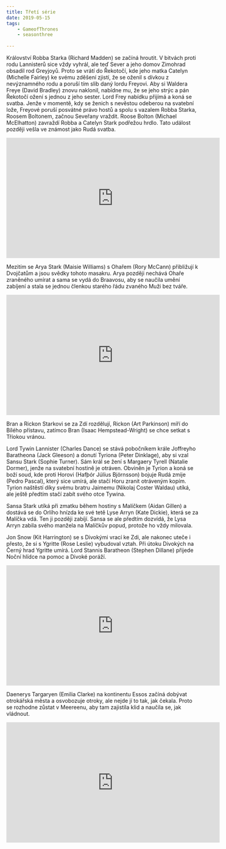 ```yaml
---
title: Třetí série
date: 2019-05-15
tags: 
    - GameofThrones
    - seasonthree
   
---
```


Království Robba Starka (Richard Madden) se začíná hroutit. V bitvách proti rodu Lannisterů sice vždy vyhrál, 
ale teď Sever a jeho domov Zimohrad obsadil rod Greyjoyů. Proto se vrátí do Řekotočí, kde jeho matka Catelyn (Michelle Fairley) 
ke svému zděšení zjistí, že se oženil s dívkou z nevýznamného rodu a poruší tím slib daný lordu Freyovi.
Aby si Waldera Freye (David Bradley) znovu naklonil, nabídne mu, že se jeho strýc a pán Řekotočí ožení s jednou z jeho sester.
Lord Frey nabídku přijímá a koná se svatba. Jenže v momentě, kdy se ženich s nevěstou odeberou na svatební lože, Freyové poruší
posvátné právo hostů a spolu s vazalem Robba Starka, Roosem Boltonem, začnou Seveřany vraždit. 
Roose Bolton (Michael McElhatton) zavraždí Robba a Catelyn Stark podřežou hrdlo. Tato událost později vešla ve známost jako Rudá svatba.

<iframe width="560" height="315" src="https://is.muni.cz/auth/www/489318/Red_wedding.jpg"
frameborder="0" allow="accelerometer; autoplay; encrypted-media; gyroscope; picture-in-picture" allowfullscreen></iframe>


Mezitím se Arya Stark (Maisie Williams) s Ohařem (Rory McCann) přibližují k Dvojčatům a jsou svědky tohoto masakru. 
Arya později nechává Ohaře zraněného umírat a sama se vydá do Braavosu, aby se naučila umění zabíjení a stala se jednou členkou
starého řádu zvaného Muži bez tváře. 

<iframe width="560" height="315" src="https://is.muni.cz/auth/www/489318/Arya_and_the_Hound.jpeg"
frameborder="0" allow="accelerometer; autoplay; encrypted-media; gyroscope; picture-in-picture" allowfullscreen></iframe>


Bran a Rickon Starkovi se za Zdí rozdělují, Rickon (Art Parkinson) míří do Bílého přístavu, zatímco Bran (Isaac Hempstead-Wright) se 
chce setkat s Tříokou vránou.

Lord Tywin Lannister (Charles Dance) se stává pobočníkem krále Joffreyho Baratheona (Jack Gleeson) a donutí Tyriona
(Peter Dinklage), aby si vzal Sansu Stark (Sophie Turner). Sám král se žení s Margaery Tyrell (Natalie Dormer), jenže na svatební
hostině je otráven. Obviněn je Tyrion a koná se boží soud, kde proti Horovi (Hafþór Júlíus Björnsson) bojuje Rudá zmije (Pedro Pascal),
který sice umírá, ale stačí Horu zranit otráveným kopím. Tyrion naštěstí díky svému bratru Jaimemu (Nikolaj Coster Waldau)
utíká, ale ještě předtím stačí zabít svého otce Tywina.

Sansa Stark utíká při zmatku během hostiny s Malíčkem (Aidan Gillen) a dostává se do Orlího hnízda ke své tetě 
Lyse Arryn (Kate Dickie), která se za Malíčka vdá. Ten ji později zabíjí. Sansa se ale předtím dozvídá, že Lysa Arryn zabila 
svého manžela na Malíčkův popud, protože ho vždy milovala.

Jon Snow (Kit Harrington) se s Divokými vrací ke Zdi, ale nakonec uteče i přesto, že si s Ygritte (Rose Leslie) vybudoval vztah.
Při útoku Divokých na Černý hrad Ygritte umírá. Lord Stannis Baratheon (Stephen Dillane) přijede Noční hlídce na pomoc a Divoké poráží.

<iframe width="560" height="315" src="https://is.muni.cz/auth/www/489318/Ygritte_and_Jon.jpg"
frameborder="0" allow="accelerometer; autoplay; encrypted-media; gyroscope; picture-in-picture" allowfullscreen></iframe>


Daenerys Targaryen (Emilia Clarke) na kontinentu Essos začíná dobývat otrokářská města a osvobozuje otroky, ale nejde jí to tak, jak
čekala. Proto se rozhodne zůstat v Meereenu, aby tam zajistila klid a naučila se, jak vládnout.

<iframe width="560" height="315" src="https://is.muni.cz/auth/www/489318/Daenerys2.jpg"
frameborder="0" allow="accelerometer; autoplay; encrypted-media; gyroscope; picture-in-picture" allowfullscreen></iframe>
